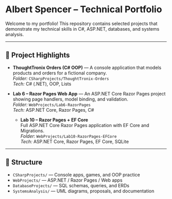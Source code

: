 # Albert Spencer – Technical Portfolio

Welcome to my portfolio! This repository contains selected projects that demonstrate my technical skills in C#, ASP.NET, databases, and systems analysis.

---
## 📂 Project Highlights
- **ThoughtTronix Orders (C# OOP)** — A console application that models products and orders for a fictional company.  
  _Folder:_ `CSharpProjects/ThoughtTronix-Orders`  
  _Tech:_ C# (.NET), OOP, Lists  

- **Lab 6 – Razor Pages Web App** — An ASP.NET Core Razor Pages project showing page handlers, model binding, and validation.  
  _Folder:_ `WebProjects/Lab6-RazorPages`  
  _Tech:_ ASP.NET Core, Razor Pages, C#


  - **Lab 10 – Razor Pages + EF Core**  
  Full ASP.NET Core Razor Pages application with EF Core and Migrations.  
  _Folder:_ `WebProjects/Lab10-RazorPages-EFCore`  
  _Tech:_ ASP.NET Core, Razor Pages, EF Core, SQLite


---

## 📖 Structure
- `CSharpProjects/` — Console apps, games, and OOP practice  
- `WebProjects/` — ASP.NET / Razor Pages / Web apps  
- `DatabaseProjects/` — SQL schemas, queries, and ERDs  
- `SystemsAnalysis/` — UML diagrams, proposals, and documentation
